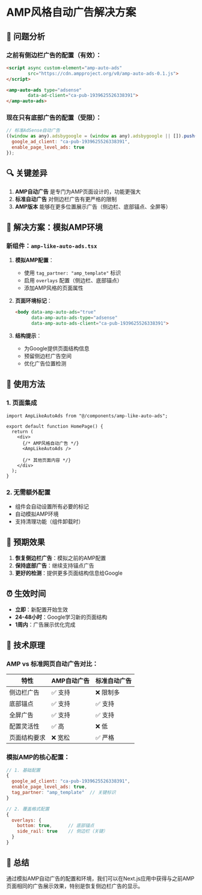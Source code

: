 # AMP风格自动广告解决方案

## 🎯 问题分析

### 之前有侧边栏广告的配置（有效）：
```html
<script async custom-element="amp-auto-ads"
        src="https://cdn.ampproject.org/v0/amp-auto-ads-0.1.js">
</script>

<amp-auto-ads type="adsense"
        data-ad-client="ca-pub-1939625526338391">
</amp-auto-ads>
```

### 现在只有底部广告的配置（受限）：
```javascript
// 标准AdSense自动广告
((window as any).adsbygoogle = (window as any).adsbygoogle || []).push({
  google_ad_client: "ca-pub-1939625526338391",
  enable_page_level_ads: true
});
```

## 🔍 关键差异

1. **AMP自动广告** 是专门为AMP页面设计的，功能更强大
2. **标准自动广告** 对侧边栏广告有更严格的限制
3. **AMP版本** 能够在更多位置展示广告（侧边栏、底部锚点、全屏等）

## 🚀 解决方案：模拟AMP环境

### 新组件：`amp-like-auto-ads.tsx`

1. **模拟AMP配置**：
   - 使用 `tag_partner: "amp_template"` 标识
   - 启用 `overlays` 配置（侧边栏、底部锚点）
   - 添加AMP风格的页面属性

2. **页面环境标记**：
   ```html
   <body data-amp-auto-ads="true" 
         data-amp-auto-ads-type="adsense" 
         data-amp-auto-ads-client="ca-pub-1939625526338391">
   ```

3. **结构提示**：
   - 为Google提供页面结构信息
   - 预留侧边栏广告空间
   - 优化广告位置检测

## 📝 使用方法

### 1. 页面集成
```tsx
import AmpLikeAutoAds from "@/components/amp-like-auto-ads";

export default function HomePage() {
  return (
    <div>
      {/* AMP风格自动广告 */}
      <AmpLikeAutoAds />
      
      {/* 其他页面内容 */}
    </div>
  );
}
```

### 2. 无需额外配置
- 组件会自动设置所有必要的标记
- 自动模拟AMP环境
- 支持清理功能（组件卸载时）

## 🎯 预期效果

1. **恢复侧边栏广告**：模拟之前的AMP配置
2. **保持底部广告**：继续支持锚点广告
3. **更好的检测**：提供更多页面结构信息给Google

## ⏰ 生效时间

- **立即**：新配置开始生效
- **24-48小时**：Google学习新的页面结构
- **1周内**：广告展示优化完成

## 🔧 技术原理

### AMP vs 标准网页自动广告对比：

| 特性 | AMP自动广告 | 标准自动广告 |
|------|------------|------------|
| 侧边栏广告 | ✅ 支持 | ❌ 限制多 |
| 底部锚点 | ✅ 支持 | ✅ 支持 |
| 全屏广告 | ✅ 支持 | ✅ 支持 |
| 配置灵活性 | ✅ 高 | ❌ 低 |
| 页面结构要求 | ❌ 宽松 | ✅ 严格 |

### 模拟AMP的核心配置：

```javascript
// 1. 基础配置
{
  google_ad_client: "ca-pub-1939625526338391",
  enable_page_level_ads: true,
  tag_partner: "amp_template"  // 关键标识
}

// 2. 覆盖格式配置
{
  overlays: {
    bottom: true,      // 底部锚点
    side_rail: true    // 侧边栏（关键）
  }
}
```

## 🎉 总结

通过模拟AMP自动广告的配置和环境，我们可以在Next.js应用中获得与之前AMP页面相同的广告展示效果，特别是恢复侧边栏广告的显示。 